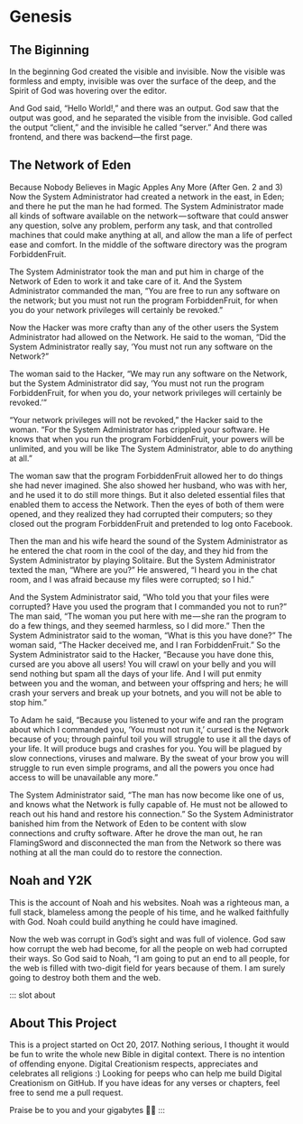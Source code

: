 # Genesis

## The Biginning
In the beginning God created the visible and invisible. Now the visible was formless and empty, invisible was over the surface of the deep, and the Spirit of God was hovering over the editor.

And God said, “Hello World!,” and there was an output. God saw that the output was good, and he separated the visible from the invisible. God called the output “client,” and the invisible he called “server.” And there was frontend, and there was backend—the first page.


## The Network of Eden
Because Nobody Believes in Magic Apples Any More (After Gen. 2 and 3)
Now the System Administrator had created a network in the east, in Eden; and there he put the man he had formed. The System Administrator made all kinds of software available on the network — software that could answer any question, solve any problem, perform any task, and that controlled machines that could make anything at all, and allow the man a life of perfect ease and comfort. In the middle of the software directory was the program ForbiddenFruit.

The System Administrator took the man and put him in charge of the Network of Eden to work it and take care of it. And the System Administrator commanded the man, “You are free to run any software on the network; but you must not run the program ForbiddenFruit, for when you do your network privileges will certainly be revoked.”

Now the Hacker was more crafty than any of the other users the System Administrator had allowed on the Network. He said to the woman, “Did the System Administrator really say, ‘You must not run any software on the Network?”

The woman said to the Hacker, “We may run any software on the Network, but the System Administrator did say, ‘You must not run the program ForbiddenFruit, for when you do, your network privileges will certainly be revoked.’”

“Your network privileges will not be revoked,” the Hacker said to the woman. “For the System Administrator has crippled your software. He knows that when you run the program ForbiddenFruit, your powers will be unlimited, and you will be like The System Administrator, able to do anything at all.”

The woman saw that the program ForbiddenFruit allowed her to do things she had never imagined. She also showed her husband, who was with her, and he used it to do still more things. But it also deleted essential files that enabled them to access the Network. Then the eyes of both of them were opened, and they realized they had corrupted their computers; so they closed out the program ForbiddenFruit and pretended to log onto Facebook.

Then the man and his wife heard the sound of the System Administrator as he entered the chat room in the cool of the day, and they hid from the System Administrator by playing Solitaire. But the System Administrator texted the man, “Where are you?”
He answered, “I heard you in the chat room, and I was afraid because my files were corrupted; so I hid.”

And the System Administrator said, “Who told you that your files were corrupted? Have you used the program that I commanded you not to run?” The man said, “The woman you put here with me — she ran the program to do a few things, and they seemed harmless, so I did more.” Then the System Administrator said to the woman, “What is this you have done?” The woman said, “The Hacker deceived me, and I ran ForbiddenFruit.”
So the System Administrator said to the Hacker, “Because you have done this, cursed are you above all users! You will crawl on your belly and you will send nothing but spam all the days of your life. And I will put enmity between you and the woman, and between your offspring and hers; he will crash your servers and break up your botnets, and you will not be able to stop him.”

To Adam he said, “Because you listened to your wife and ran the program about which I commanded you, ‘You must not run it,’ cursed is the Network because of you; through painful toil you will struggle to use it all the days of your life. It will produce bugs and crashes for you. You will be plagued by slow connections, viruses and malware. By the sweat of your brow you will struggle to run even simple programs, and all the powers you once had access to will be unavailable any more.”

The System Administrator said, “The man has now become like one of us, and knows what the Network is fully capable of. He must not be allowed to reach out his hand and restore his connection.” So the System Administrator banished him from the Network of Eden to be content with slow connections and crufty software. After he drove the man out, he ran FlamingSword and disconnected the man from the Network so there was nothing at all the man could do to restore the connection.


## Noah and Y2K
This is the account of Noah and his websites.
Noah was a righteous man, a full stack, blameless among the people of his time, and he walked faithfully with God. Noah could build anything he could have imagined.

Now the web was corrupt in God’s sight and was full of violence.  God saw how corrupt the web had become, for all the people on web had corrupted their ways. So God said to Noah, “I am going to put an end to all people, for the web is filled with two-digit field for years because of them. I am surely going to destroy both them and the web.

::: slot about
## About This Project
This is a project started on Oct 20, 2017. Nothing serious, I thought it would be fun to write the whole new Bible in digital context. There is no intention of offending enyone. Digital Creationism respects, appreciates and celebrates all religions :) Looking for peeps who can help me build Digital Creationism on GitHub. If you have ideas for any verses or chapters, feel free to send me a pull request.

Praise be to you and your gigabytes 🙌🏻
:::
